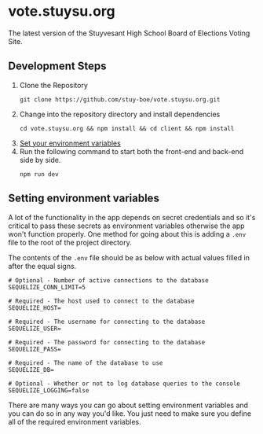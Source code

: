 # vote.stuysu.org
The latest version of the Stuyvesant High School Board of Elections Voting Site.

## Development Steps

1. Clone the Repository
    ```shell script
    git clone https://github.com/stuy-boe/vote.stuysu.org.git   
    ```
2. Change into the repository directory and install dependencies
    ```shell script
   cd vote.stuysu.org && npm install && cd client && npm install
    ```
3. [Set your environment variables](#setting-environment-variables)
4. Run the following command to start both the front-end and back-end side by side.
    ```shell script
   npm run dev
    ```

## Setting environment variables
A lot of the functionality in the app depends on secret credentials and so it's critical to pass these secrets as environment variables otherwise the app won't function properly. One method for going about this is adding a `.env` file to the root of the project directory.
 
The contents of the `.env` file should be as below with actual values filled in after the equal signs.
```dotenv
# Optional - Number of active connections to the database
SEQUELIZE_CONN_LIMIT=5

# Required - The host used to connect to the database
SEQUELIZE_HOST=

# Required - The username for connecting to the database
SEQUELIZE_USER=

# Required - The password for connecting to the database
SEQUELIZE_PASS=

# Required - The name of the database to use
SEQUELIZE_DB=

# Optional - Whether or not to log database queries to the console
SEQUELIZE_LOGGING=false

```
There are many ways you can go about setting environment variables and you can do so in any way you'd like. You just need to make sure you define all of the required environment variables.


